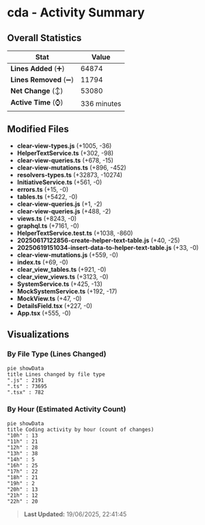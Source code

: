 # cda - Activity Summary 

## Overall Statistics

| Stat                   | Value                                                             |
| ---------------------- | ----------------------------------------------------------------- |
| **Lines Added** (➕)   | 64874                                          |
| **Lines Removed** (➖) | 11794                                        |
| **Net Change** (↕)    | 53080                |
| **Active Time** (⌚)   | 336 minutes |


## Modified Files
- **clear-view-types.js** (+1005, -36)
- **HelperTextService.ts** (+302, -98)
- **clear-view-queries.ts** (+678, -15)
- **clear-view-mutations.ts** (+896, -452)
- **resolvers-types.ts** (+32873, -10274)
- **InitiativeService.ts** (+561, -0)
- **errors.ts** (+15, -0)
- **tables.ts** (+5422, -0)
- **clear-view-queries.js** (+1, -2)
- **clear-view-queries.js** (+488, -2)
- **views.ts** (+8243, -0)
- **graphql.ts** (+7161, -0)
- **HelperTextService.test.ts** (+1038, -860)
- **20250617122856-create-helper-text-table.js** (+40, -25)
- **20250619151034-insert-data-to-helper-text-table.js** (+33, -0)
- **clear-view-mutations.js** (+559, -0)
- **index.ts** (+69, -0)
- **clear_view_tables.ts** (+921, -0)
- **clear_view_views.ts** (+3123, -0)
- **SystemService.ts** (+425, -13)
- **MockSystemService.ts** (+192, -17)
- **MockView.ts** (+47, -0)
- **DetailsField.tsx** (+227, -0)
- **App.tsx** (+555, -0)

## Visualizations

### By File Type (Lines Changed)

```mermaid
pie showData
title Lines changed by file type
".js" : 2191
".ts" : 73695
".tsx" : 782
```

### By Hour (Estimated Activity Count)

```mermaid
pie showData
title Coding activity by hour (count of changes)
"10h" : 13
"11h" : 21
"12h" : 28
"13h" : 38
"14h" : 5
"16h" : 25
"17h" : 22
"18h" : 21
"19h" : 2
"20h" : 13
"21h" : 12
"22h" : 20
```


> **Last Updated:** 19/06/2025, 22:41:45